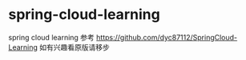 # spring-cloud-learning
spring cloud learning
参考 https://github.com/dyc87112/SpringCloud-Learning 如有兴趣看原版请移步
